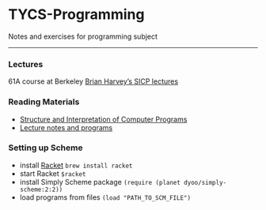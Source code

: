 # TYCS-Programming
Notes and exercises for programming subject

---
### Lectures
61A course at Berkeley [Brian Harvey’s SICP lectures](https://archive.org/details/ucberkeley_webcast_l28HAzKy0N8)

### Reading Materials 
- [Structure and Interpretation of Computer Programs](https://mitpress.mit.edu/sites/default/files/sicp/full-text/book/book.html)
- [Lecture notes and programs](https://people.eecs.berkeley.edu/~bh/61a-pages/)

### Setting up Scheme 
- install [Racket](https://racket-lang.org/download/) `brew install racket`
- start Racket  `$racket`
- install Simply Scheme package `(require (planet dyoo/simply-scheme:2:2))`
- load programs from files `(load "PATH_TO_SCM_FILE")`

